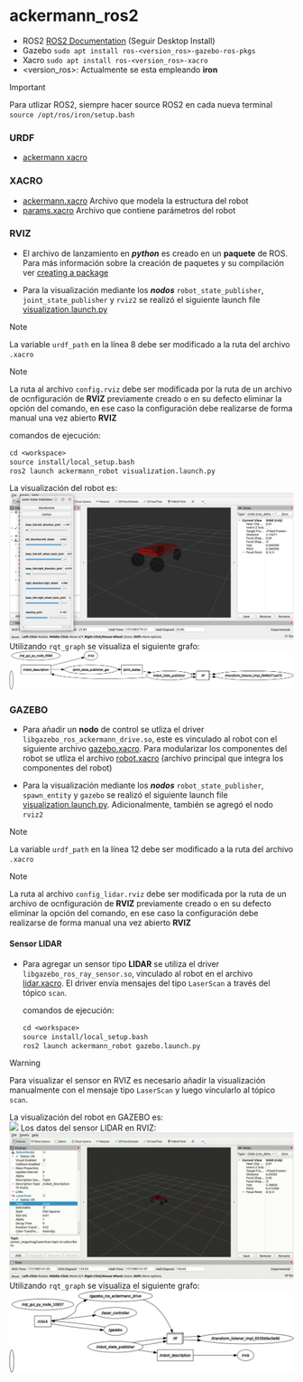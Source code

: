 # ackermann_ros2

- ROS2 [ROS2 Documentation](https://docs.ros.org/en/iron/Installation/Ubuntu-Install-Debians.html) (Seguir Desktop Install)
- Gazebo ```sudo apt install ros-<version_ros>-gazebo-ros-pkgs```
- Xacro ```sudo apt install ros-<version_ros>-xacro```
- <version_ros>: Actualmente se esta empleando **iron**

> [!IMPORTANT]
> Para utlizar ROS2, siempre hacer source ROS2 en cada nueva terminal ```source /opt/ros/iron/setup.bash```

### URDF

  - [ackermann xacro](https://github.com/abarbierif/ackermann_ros2/blob/main/ackermann_robot/urdf/ackermann.xacro)

### XACRO

  - [ackermann.xacro](https://github.com/abarbierif/ackermann_ros2/blob/main/ackermann_robot/urdf/ackermann.xacro) Archivo que modela la estructura del robot
  - [params.xacro](https://github.com/abarbierif/ackermann_ros2/blob/main/ackermann_robot/urdf/params.xacro) Archivo que contiene parámetros del robot

### RVIZ
  - El archivo de lanzamiento en ***python*** es creado en un **paquete** de ROS. Para más información sobre la creación de paquetes y su compilación ver [creating a package](https://docs.ros.org/en/iron/Tutorials/Beginner-Client-Libraries/Creating-Your-First-ROS2-Package.html)
  
  - Para la visualización mediante los ***nodos*** ```robot_state_publisher```, ```joint_state_publisher``` y ```rviz2``` se realizó el siguiente launch file [visualization.launch.py](https://github.com/abarbierif/ackermann_ros2/blob/main/ackermann_robot/launch/visualization.launch.py)

> [!NOTE]
>  La variable ```urdf_path``` en la línea 8 debe ser modificado a la ruta del archivo ```.xacro```

> [!NOTE]
>  La ruta al archivo ```config.rviz``` debe ser modificada por la ruta de un archivo de ocnfiguración de **RVIZ** previamente creado o en su defecto eliminar la opción del comando, en ese caso la configuración debe realizarse de forma manual una vez abierto **RVIZ**

  comandos de ejecución:
    
  ```
  cd <workspace>
  source install/local_setup.bash
  ros2 launch ackermann_robot visualization.launch.py
  ```
    
  La visualización del robot es:\
  ![rviz](https://github.com/abarbierif/ackermann_ros2/blob/main/ackermann_robot/imgs/visualization_rviz.png)
  Utilizando ```rqt_graph``` se visualiza el siguiente grafo:\
  ![rviz_rqt_graph](https://github.com/abarbierif/ackermann_ros2/blob/main/ackermann_robot/imgs/rosgraph_rviz.png)
    
### GAZEBO

- Para añadir un **nodo** de control se utliza el driver ```libgazebo_ros_ackermann_drive.so```, este es vinculado al robot con el siguiente archivo [gazebo.xacro](https://github.com/abarbierif/ackermann_ros2/blob/main/ackermann_robot/urdf/gazebo.xacro). Para modularizar los componentes del robot se utliza el archivo [robot.xacro](https://github.com/abarbierif/ackermann_ros2/blob/main/ackermann_robot/urdf/robot.xacro) (archivo principal que integra los componentes del robot)

- Para la visualización mediante los ***nodos*** ```robot_state_publisher```, ```spawn_entity``` y ```gazebo``` se realizó el siguiente launch file [visualization.launch.py](https://github.com/abarbierif/ackermann_ros2/blob/main/ackermann_robot/launch/gazebo.launch.py). Adicionalmente, también se agregó el nodo ```rviz2```

> [!NOTE]
> La variable ```urdf_path``` en la línea 12 debe ser modificado a la ruta del archivo ```.xacro```

> [!NOTE]
> La ruta al archivo ```config_lidar.rviz``` debe ser modificada por la ruta de un archivo de ocnfiguración de **RVIZ** previamente creado o en su defecto eliminar la opción del comando, en ese caso la configuración debe realizarse de forma manual una vez abierto **RVIZ**
  

#### Sensor LIDAR

- Para agregar un sensor tipo **LIDAR** se utiliza el driver ```libgazebo_ros_ray_sensor.so```, vinculado al robot en el archivo [lidar.xacro](https://github.com/abarbierif/ackermann_ros2/blob/main/ackermann_robot/urdf/lidar.xacro). El driver envía mensajes del tipo ```LaserScan``` a través del tópico ```scan```.

  comandos de ejecución:
    
    ```
    cd <workspace>
    source install/local_setup.bash
    ros2 launch ackermann_robot gazebo.launch.py
    ```
    
> [!WARNING]
> Para visualizar el sensor en RVIZ es necesario añadir la visualización manualmente con el mensaje tipo ```LaserScan``` y luego vincularlo al tópico ```scan```. 
    
  La visualización del robot en GAZEBO es:\
  ![](https://github.com/abarbierif/ackermann_ros2/blob/main/ackermann_robot/imgs/Screencast%20from%2007-15-2024%2007_10_48%20PM.gif)
  Los datos del sensor LIDAR en RVIZ:
  ![](https://github.com/abarbierif/ackermann_ros2/blob/main/ackermann_robot/imgs/Screencast%20from%2007-15-2024%2007_12_20%20PM.gif)
  Utilizando ```rqt_graph``` se visualiza el siguiente grafo:
  ![](https://github.com/abarbierif/ackermann_ros2/blob/main/ackermann_robot/imgs/rosgraph_gazebo.png)
  
